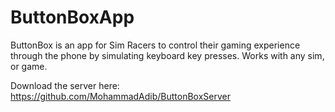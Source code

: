 # ButtonBoxApp

ButtonBox is an app for Sim Racers to control their gaming experience through the phone by simulating keyboard key presses. Works with any sim, or game.

Download the server here: https://github.com/MohammadAdib/ButtonBoxServer
